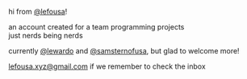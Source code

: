 hi from [@lefousa](https://github.com/lefousa)!

an account created for a team programming projects  
just nerds being nerds

currently [@lewardo](https://github.com/lewardo) and [@samsternofusa](https://github.com/samsternofusa), but glad to welcome more!

[lefousa.xyz@gmail.com](mailto:lefousa.xyz@gmail.com) if we remember to check the inbox
